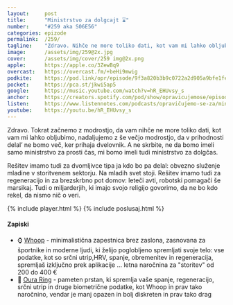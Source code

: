 ```yaml
---
layout: 	post
title:  	"Ministrstvo za dolgcajt ⌛️"
number: 	"#259 aka S06E56"
categories:	epizode
permalink:	/259/
tagline: 	"Zdravo. Nihče ne more toliko dati, kot vam mi lahko obljubimo, zato obljubimo, da v prihodnosti ne bomo delali. Ker dvelovnik."
image:		/assets/img/259@2x.jpg
cover:		/assets/img/cover/259 img@2x.png
apple:		https://apple.co/3ZewBq9
overcast:	https://overcast.fm/+beHi9mwig
podkite:	https://pod.link/opr/episode/9f3a820b3b9c0722a2d905a9bfe1fe5f
pocket:		https://pca.st/jkwi5ap5
google:		https://music.youtube.com/watch?v=hR_EHUvsy_s
anchor:		https://creators.spotify.com/pod/show/opravicujemose/episodes/Ministrstvo-za-dolgcajt-e32mq0i
listen:		https://www.listennotes.com/podcasts/opravičujemo-se-za/ministrstvo-za-dolgcajt-kZCs7D4nxAm/embed/
youtube:	https://youtu.be/hR_EHUvsy_s
---
```


Zdravo. Tokrat začnemo z modrostjo, da vam nihče ne more toliko dati, kot vam mi lahko obljubimo, nadaljujemo z še večjo modrostjo, da v prihodnosti delal’ ne bomo več, ker prihaja dvelovnik. A ne skrbite, ne da bomo imeli samo ministrstvo za prosti čas, mi bomo imeli tudi ministrstvo za dolgčas. 

Rešitev imamo tudi za dvomljivce tipa ja kdo bo pa delal: obvezno služenje mladine v storitvenem sektorju. Na mladih svet stoji. Rešitev imamo tudi za regeneracijo in za brezskrbno pot domov: leteči avti, robotski pomagači še marsikaj. Tudi o miljarderjih, ki imajo svojo religijo govorimo, da ne bo kdo rekel, da nismo nič o veri. 

{% include player.html %}
{% include poslusaj.html %}

<!--break-->

#### Zapiski

- ⌚️ [Whoop](https://www.whoop.com/eu/en/) - minimalistična zapestnica brez zaslona, zasnovana za športnike in moderne ljudi, ki želijo poglobljeno spremljati svoje telo: vse podatke, kot so srčni utrip,HRV, spanje, obremenitev in regeneracija, spremljaš izključno prek aplikacije ... letna naročnina za "storitev" od 200 do 400 €
- 💍 [Oura Ring](https://ouraring.com/) - pameten prstan, ki spremlja vaše spanje, regeneracijo, srčni utrip in druge biometrične podatke, kot Whoop in prav tako naročnino, vendar je manj opazen in bolj diskreten in prav tako drag 